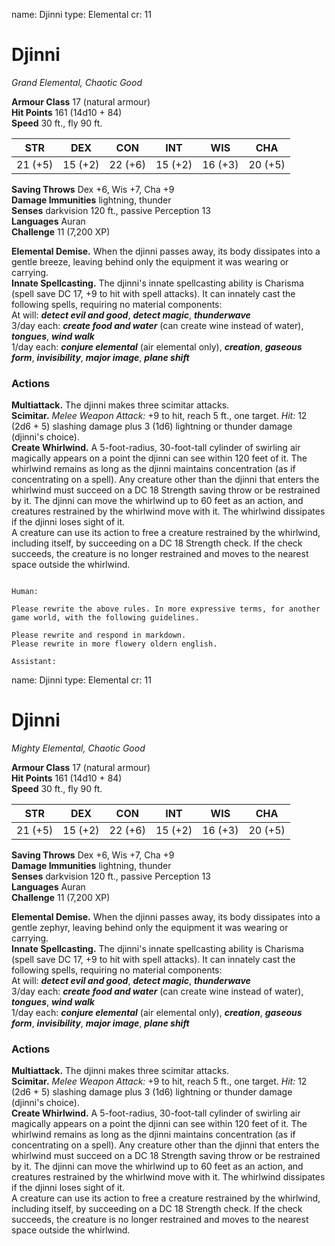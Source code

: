 name: Djinni
type: Elemental
cr: 11

# Djinni 
_Grand Elemental, Chaotic Good_

**Armour Class** 17 (natural armour)    
**Hit Points** 161 (14d10 + 84)    
**Speed** 30 ft., fly 90 ft. 

| STR     | DEX     | CON     | INT     | WIS     | CHA     |
|---------|---------|---------|---------|---------|---------|
| 21 (+5) | 15 (+2) | 22 (+6) | 15 (+2) | 16 (+3) | 20 (+5) |

**Saving Throws** Dex +6, Wis +7, Cha +9    
**Damage Immunities** lightning, thunder    
**Senses** darkvision 120 ft., passive Perception 13    
**Languages** Auran    
**Challenge** 11 (7,200 XP) 

**Elemental Demise.** When the djinni passes away, its body dissipates into a gentle breeze, leaving behind only the equipment it was wearing or carrying.    
**Innate Spellcasting.** The djinni's innate spellcasting ability is Charisma (spell save DC 17, +9 to hit with spell attacks). It can innately cast the following spells, requiring no material components:    
At will: **_detect evil and good_**, **_detect magic_**, **_thunderwave_**    
3/day each: **_create food and water_** (can create wine instead of water), **_tongues_**, **_wind walk_**    
1/day each: **_conjure elemental_** (air elemental only), **_creation_**, **_gaseous form_**, **_invisibility_**, **_major image_**, **_plane shift_** 

### Actions 
**Multiattack.** The djinni makes three scimitar attacks.    
**Scimitar.** _Melee Weapon Attack:_ +9 to hit, reach 5 ft., one target. _Hit:_ 12 (2d6 + 5) slashing damage plus 3 (1d6) lightning or thunder damage (djinni's choice).    
**Create Whirlwind.** A 5-foot-radius, 30-foot-tall cylinder of swirling air magically appears on a point the djinni can see within 120 feet of it. The whirlwind remains as long as the djinni maintains concentration (as if concentrating on a spell). Any creature other than the djinni that enters the whirlwind must succeed on a DC 18 Strength saving throw or be restrained by it. The djinni can move the whirlwind up to 60 feet as an action, and creatures restrained by the whirlwind move with it. The whirlwind dissipates if the djinni loses sight of it.    
A creature can use its action to free a creature restrained by the whirlwind, including itself, by succeeding on a DC 18 Strength check. If the check succeeds, the creature is no longer restrained and moves to the nearest space outside the whirlwind.
```

Human:

Please rewrite the above rules. In more expressive terms, for another game world, with the following guidelines.

Please rewrite and respond in markdown.
Please rewrite in more flowery oldern english.

Assistant:
```
name: Djinni
type: Elemental
cr: 11

# Djinni 
_Mighty Elemental, Chaotic Good_

**Armour Class** 17 (natural armour)    
**Hit Points** 161 (14d10 + 84)    
**Speed** 30 ft., fly 90 ft. 

| STR     | DEX     | CON     | INT     | WIS     | CHA     |
|---------|---------|---------|---------|---------|---------|
| 21 (+5) | 15 (+2) | 22 (+6) | 15 (+2) | 16 (+3) | 20 (+5) |

**Saving Throws** Dex +6, Wis +7, Cha +9    
**Damage Immunities** lightning, thunder    
**Senses** darkvision 120 ft., passive Perception 13    
**Languages** Auran    
**Challenge** 11 (7,200 XP) 

**Elemental Demise.** When the djinni passes away, its body dissipates into a gentle zephyr, leaving behind only the equipment it was wearing or carrying.    
**Innate Spellcasting.** The djinni's innate spellcasting ability is Charisma (spell save DC 17, +9 to hit with spell attacks). It can innately cast the following spells, requiring no material components:    
At will: **_detect evil and good_**, **_detect magic_**, **_thunderwave_**    
3/day each: **_create food and water_** (can create wine instead of water), **_tongues_**, **_wind walk_**    
1/day each: **_conjure elemental_** (air elemental only), **_creation_**, **_gaseous form_**, **_invisibility_**, **_major image_**, **_plane shift_** 

### Actions 
**Multiattack.** The djinni makes three scimitar attacks.    
**Scimitar.** _Melee Weapon Attack:_ +9 to hit, reach 5 ft., one target. _Hit:_ 12 (2d6 + 5) slashing damage plus 3 (1d6) lightning or thunder damage (djinni's choice).    
**Create Whirlwind.** A 5-foot-radius, 30-foot-tall cylinder of swirling air magically appears on a point the djinni can see within 120 feet of it. The whirlwind remains as long as the djinni maintains concentration (as if concentrating on a spell). Any creature other than the djinni that enters the whirlwind must succeed on a DC 18 Strength saving throw or be restrained by it. The djinni can move the whirlwind up to 60 feet as an action, and creatures restrained by the whirlwind move with it. The whirlwind dissipates if the djinni loses sight of it.    
A creature can use its action to free a creature restrained by the whirlwind, including itself, by succeeding on a DC 18 Strength check. If the check succeeds, the creature is no longer restrained and moves to the nearest space outside the whirlwind.